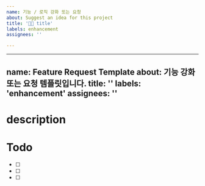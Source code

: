 ```yaml
---
name: 기능 / 로직 강화 또는 요청
about: Suggest an idea for this project
title: '🙏🏻 title'
labels: enhancement
assignees: ''

---
```


---
name: Feature Request Template
about: 기능 강화 또는 요청 템플릿입니다.
title: ''
labels: 'enhancement'
assignees: ''
---
# description

# Todo
* [ ]
* [ ]
* [ ]

